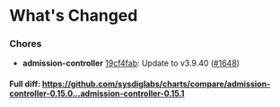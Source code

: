 # What's Changed

### Chores
- **admission-controller** [19cf4fab](https://github.com/sysdiglabs/charts/commit/19cf4fabb6f39b3bdc07f1471cf55536751caa88): Update to v3.9.40 ([#1648](https://github.com/sysdiglabs/charts/issues/1648))
#### Full diff: https://github.com/sysdiglabs/charts/compare/admission-controller-0.15.0...admission-controller-0.15.1

